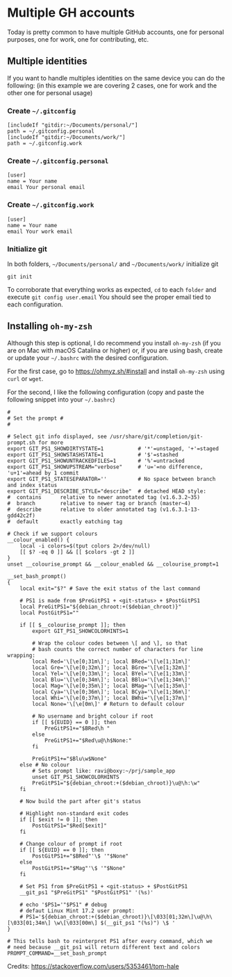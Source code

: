 # Multiple GH accounts

Today is pretty common to have multiple GitHub accounts, one for personal purposes, one for work, one for contributing, etc.

## Multiple identities

If you want to handle multiples identities on the same device you can do the following:
(in this example we are covering 2 cases, one for work and the other one for personal usage)

### Create `~/.gitconfig`

```
[includeIf "gitdir:~/Documents/personal/"]
path = ~/.gitconfig.personal
[includeIf "gitdir:~/Documents/work/"]
path = ~/.gitconfig.work
```

### Create `~/.gitconfig.personal`

```
[user]
name = Your name
email Your personal email
```

### Create `~/.gitconfig.work`

```
[user]
name = Your name
email Your work email
```

### Initialize git

In both folders, `~/Documents/personal/` and `~/Documents/work/` initialize git

```shell
git init
```

To corroborate that everything works as expected, `cd` to each `folder` and execute `git config user.email`
You should see the proper email tied to each configuration.

## Installing `oh-my-zsh`

Although this step is optional, I do recommend you install `oh-my-zsh` (if you are on Mac with macOS Catalina or higher) or, if you are using bash, create or update your `~/.bashrc` with the desired configuration.

For the first case, go to https://ohmyz.sh/#install and install `oh-my-zsh` using `curl` or `wget`.

For the second, I like the following configuration (copy and paste the following snippet into your `~/.bashrc`)

```shell
#
# Set the prompt #
#

# Select git info displayed, see /usr/share/git/completion/git-prompt.sh for more
export GIT_PS1_SHOWDIRTYSTATE=1           # '*'=unstaged, '+'=staged
export GIT_PS1_SHOWSTASHSTATE=1           # '$'=stashed
export GIT_PS1_SHOWUNTRACKEDFILES=1       # '%'=untracked
export GIT_PS1_SHOWUPSTREAM="verbose"     # 'u='=no difference, 'u+1'=ahead by 1 commit
export GIT_PS1_STATESEPARATOR=''          # No space between branch and index status
export GIT_PS1_DESCRIBE_STYLE="describe"  # detached HEAD style:
#  contains      relative to newer annotated tag (v1.6.3.2~35)
#  branch        relative to newer tag or branch (master~4)
#  describe      relative to older annotated tag (v1.6.3.1-13-gdd42c2f)
#  default       exactly eatching tag

# Check if we support colours
__colour_enabled() {
    local -i colors=$(tput colors 2>/dev/null)
    [[ $? -eq 0 ]] && [[ $colors -gt 2 ]]
}
unset __colourise_prompt && __colour_enabled && __colourise_prompt=1

__set_bash_prompt()
{
    local exit="$?" # Save the exit status of the last command

    # PS1 is made from $PreGitPS1 + <git-status> + $PostGitPS1
    local PreGitPS1="${debian_chroot:+($debian_chroot)}"
    local PostGitPS1=""

    if [[ $__colourise_prompt ]]; then
        export GIT_PS1_SHOWCOLORHINTS=1

        # Wrap the colour codes between \[ and \], so that
        # bash counts the correct number of characters for line wrapping:
        local Red='\[\e[0;31m\]'; local BRed='\[\e[1;31m\]'
        local Gre='\[\e[0;32m\]'; local BGre='\[\e[1;32m\]'
        local Yel='\[\e[0;33m\]'; local BYel='\[\e[1;33m\]'
        local Blu='\[\e[0;34m\]'; local BBlu='\[\e[1;34m\]'
        local Mag='\[\e[0;35m\]'; local BMag='\[\e[1;35m\]'
        local Cya='\[\e[0;36m\]'; local BCya='\[\e[1;36m\]'
        local Whi='\[\e[0;37m\]'; local BWhi='\[\e[1;37m\]'
        local None='\[\e[0m\]' # Return to default colour

        # No username and bright colour if root
        if [[ ${EUID} == 0 ]]; then
            PreGitPS1+="$BRed\h "
        else
            PreGitPS1+="$Red\u@\h$None:"
        fi

        PreGitPS1+="$Blu\w$None"
    else # No colour
        # Sets prompt like: ravi@boxy:~/prj/sample_app
        unset GIT_PS1_SHOWCOLORHINTS
        PreGitPS1="${debian_chroot:+($debian_chroot)}\u@\h:\w"
    fi

    # Now build the part after git's status

    # Highlight non-standard exit codes
    if [[ $exit != 0 ]]; then
        PostGitPS1="$Red[$exit]"
    fi

    # Change colour of prompt if root
    if [[ ${EUID} == 0 ]]; then
        PostGitPS1+="$BRed"'\$ '"$None"
    else
        PostGitPS1+="$Mag"'\$ '"$None"
    fi

    # Set PS1 from $PreGitPS1 + <git-status> + $PostGitPS1
    __git_ps1 "$PreGitPS1" "$PostGitPS1" '(%s)'

    # echo '$PS1='"$PS1" # debug    
    # defaut Linux Mint 17.2 user prompt:
    # PS1='${debian_chroot:+($debian_chroot)}\[\033[01;32m\]\u@\h\[\033[01;34m\] \w\[\033[00m\] $(__git_ps1 "(%s)") \$ '
}

# This tells bash to reinterpret PS1 after every command, which we
# need because __git_ps1 will return different text and colors
PROMPT_COMMAND=__set_bash_prompt
```

Credits: https://stackoverflow.com/users/5353461/tom-hale